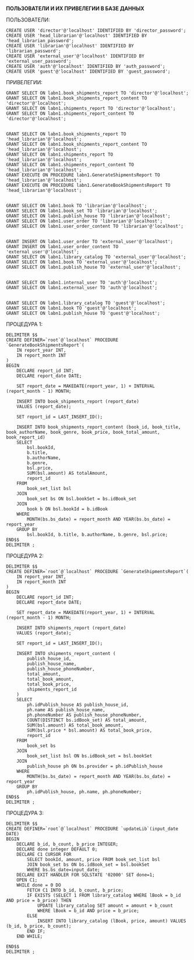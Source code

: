 **ПОЛЬЗОВАТЕЛИ И ИХ ПРИВЕЛЕГИИ В БАЗЕ ДАННЫХ**

ПОЛЬЗОВАТЕЛИ:

    CREATE USER 'director'@'localhost' IDENTIFIED BY 'director_password';
    CREATE USER 'head_librarian'@'localhost' IDENTIFIED BY 'head_librarian_password';
    CREATE USER 'librarian'@'localhost' IDENTIFIED BY 'librarian_password';
    CREATE USER 'external_user'@'localhost' IDENTIFIED BY 'external_user_password';
    CREATE USER 'auth'@'localhost' IDENTIFIED BY 'auth_password';
    CREATE USER 'guest'@'localhost' IDENTIFIED BY 'guest_password';

ПРИВЕЛЕГИИ:

    GRANT SELECT ON labn1.book_shipments_report TO 'director'@'localhost';
    GRANT SELECT ON labn1.book_shipments_report_content TO 'director'@'localhost';
    GRANT SELECT ON labn1.shipments_report TO 'director'@'localhost';
    GRANT SELECT ON labn1.shipments_report_content TO 'director'@'localhost';
    

    GRANT SELECT ON labn1.book_shipments_report TO 'head_librarian'@'localhost';
    GRANT SELECT ON labn1.book_shipments_report_content TO 'head_librarian'@'localhost';
    GRANT SELECT ON labn1.shipments_report TO 'head_librarian'@'localhost';
    GRANT SELECT ON labn1.shipments_report_content TO 'head_librarian'@'localhost';
    GRANT EXECUTE ON PROCEDURE labn1.GenerateShipmentsReport TO 'head_librarian'@'localhost';
    GRANT EXECUTE ON PROCEDURE labn1.GenerateBookShipmentsReport TO 'head_librarian'@'localhost';
    
    
    GRANT SELECT ON labn1.book TO 'librarian'@'localhost';
    GRANT SELECT ON labn1.book_set TO 'librarian'@'localhost';
    GRANT SELECT ON labn1.publish_house TO 'librarian'@'localhost';
    GRANT SELECT ON labn1.user_order TO 'librarian'@'localhost';
    GRANT SELECT ON labn1.user_order_content TO 'librarian'@'localhost';
    

    GRANT INSERT ON labn1.user_order TO 'external_user'@'localhost';
    GRANT INSERT ON labn1.user_order_content TO 'external_user'@'localhost';
    GRANT SELECT ON labn1.library_catalog TO 'external_user'@'localhost';
    GRANT SELECT ON labn1.book TO 'external_user'@'localhost';
    GRANT SELECT ON labn1.publish_house TO 'external_user'@'localhost';
    

    GRANT SELECT ON labn1.internal_user TO 'auth'@'localhost';
    GRANT SELECT ON labn1.external_user TO 'auth'@'localhost';


    GRANT SELECT ON labn1.library_catalog TO 'guest'@'localhost';
    GRANT SELECT ON labn1.book TO 'guest'@'localhost';
    GRANT SELECT ON labn1.publish_house TO 'guest'@'localhost';

ПРОЦЕДУРА 1:

    DELIMITER $$
    CREATE DEFINER=`root`@`localhost` PROCEDURE `GenerateBookShipmentsReport`(
        IN report_year INT,
        IN report_month INT
    )
    BEGIN
        DECLARE report_id INT;
        DECLARE report_date DATE;
    
        SET report_date = MAKEDATE(report_year, 1) + INTERVAL (report_month - 1) MONTH;
    	
    	INSERT INTO book_shipments_report (report_date)
    	VALUES (report_date);
    
    	SET report_id = LAST_INSERT_ID();
    
    	INSERT INTO book_shipments_report_content (book_id, book_title, book_authorName, book_genre, book_price, book_total_amount, book_report_id)
    	SELECT 
    		bsl.bookId,
            b.title,
            b.authorName,
            b.genre,
            bsl.price,
            SUM(bsl.amount) AS totalAmount,
    		report_id
    	FROM 
    		book_set_list bsl
    	JOIN 
    		book_set bs ON bsl.bookSet = bs.idBook_set
    	JOIN
    		book b ON bsl.bookId = b.idBook
    	WHERE 
    		MONTH(bs.bs_date) = report_month AND YEAR(bs.bs_date) = report_year
    	GROUP BY 
    		bsl.bookId, b.title, b.authorName, b.genre, bsl.price;
    END$$
    DELIMITER ;

ПРОЦЕДУРА 2:

	DELIMITER $$
	CREATE DEFINER=`root`@`localhost` PROCEDURE `GenerateShipmentsReport`(
	    IN report_year INT,
	    IN report_month INT
	)
	BEGIN
	    DECLARE report_id INT;
	    DECLARE report_date DATE;
	
	    SET report_date = MAKEDATE(report_year, 1) + INTERVAL (report_month - 1) MONTH;
	    
	    INSERT INTO shipments_report (report_date)
	    VALUES (report_date);
	
	    SET report_id = LAST_INSERT_ID();
	    
	    INSERT INTO shipments_report_content (
	        publish_house_id, 
	        publish_house_name, 
	        publish_house_phoneNumber, 
	        total_amount, 
	        total_book_amount, 
	        total_book_price, 
	        shipments_report_id
	    )
	    SELECT
	        ph.idPublish_house AS publish_house_id,
	        ph.name AS publish_house_name,
	        ph.phoneNumber AS publish_house_phoneNumber,
	        COUNT(DISTINCT bs.idBook_set) AS total_amount,
	        SUM(bsl.amount) AS total_book_amount,
	        SUM(bsl.price * bsl.amount) AS total_book_price,
	        report_id
	    FROM 
	        book_set bs
	    JOIN 
	        book_set_list bsl ON bs.idBook_set = bsl.bookSet
	    JOIN 
	        publish_house ph ON bs.provider = ph.idPublish_house
	    WHERE 
	        MONTH(bs.bs_date) = report_month AND YEAR(bs.bs_date) = report_year
	    GROUP BY 
	        ph.idPublish_house, ph.name, ph.phoneNumber;
	END$$
	DELIMITER ;

ПРОЦЕДУРА 3:

	DELIMITER $$
	CREATE DEFINER=`root`@`localhost` PROCEDURE `updateLib`(input_date DATE)
	BEGIN
		DECLARE b_id, b_count, b_price INTEGER;
		DECLARE done integer DEFAULT 0;
		DECLARE C1 CURSOR FOR 
			SELECT bookId, amount, price FROM book_set_list bsl
			JOIN book_set bs ON bs.idBook_set = bsl.bookSet
			WHERE bs.bs_date=input_date;
		DECLARE EXIT HANDLER FOR SQLSTATE '02000' SET done=1;
		OPEN C1;
	    WHILE done = 0 DO
	        FETCH C1 INTO b_id, b_count, b_price;
	        IF EXISTS (SELECT 1 FROM library_catalog WHERE lBook = b_id AND price = b_price) THEN
	            UPDATE library_catalog SET amount = amount + b_count
	            WHERE lBook = b_id AND price = b_price;
	        ELSE
	            INSERT INTO library_catalog (lBook, price, amount) VALUES (b_id, b_price, b_count);
	        END IF;
	    END WHILE;
	
	END$$
	DELIMITER ;

